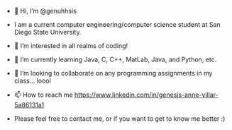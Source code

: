 - 👋 Hi, I’m @genuhhsis
- I am a current computer engineering/computer science student at San Diego State University. 
  
- 👀 I’m interested in all realms of coding!
- 🌱 I’m currently learning Java, C, C++, MatLab, Java, and Python, etc.
- 💞️ I’m looking to collaborate on any programming assignments in my class... loool
- 📫 How to reach me https://www.linkedin.com/in/genesis-anne-villar-5a86131a1

- Please feel free to contact me, or if you want to get to know me better :)

<!---
genuhhsis/genuhhsis is a ✨ special ✨ repository because its `README.md` (this file) appears on your GitHub profile.
You can click the Preview link to take a look at your changes.
--->
